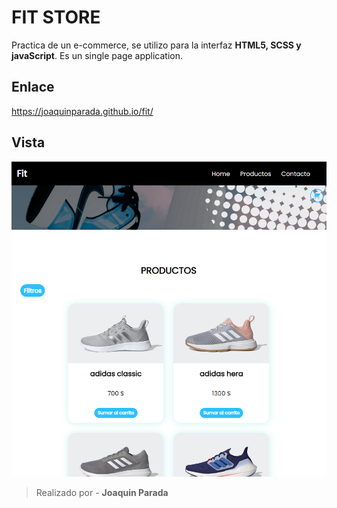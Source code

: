 # FIT STORE

Practica de un e-commerce, se utilizo para la interfaz **HTML5, SCSS y javaScript**.
Es un single page application.

## Enlace

https://joaquinparada.github.io/fit/

## Vista

<img src="./assets/imagenes/vista.PNG">

> Realizado por - **Joaquin Parada**
